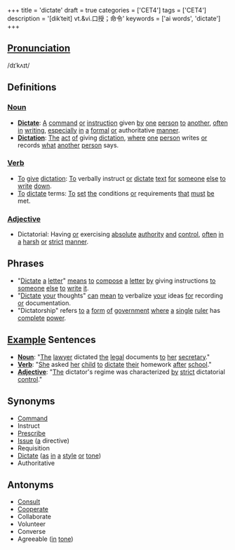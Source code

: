 +++
title = 'dictate'
draft = true
categories = ['CET4']
tags = ['CET4']
description = '[dikˈteit] vt.&vi.口授；命令'
keywords = ['ai words', 'dictate']
+++

## [Pronunciation](/post/pronunciation/)
/dɪˈkʌɪt/

## Definitions
### [Noun](/post/noun/)
- **[Dictate](/post/dictate/)**: [A](/post/a/) [command](/post/command/) [or](/post/or/) [instruction](/post/instruction/) given [by](/post/by/) [one](/post/one/) [person](/post/person/) [to](/post/to/) [another](/post/another/), [often](/post/often/) [in](/post/in/) [writing](/post/writing/), [especially](/post/especially/) [in](/post/in/) [a](/post/a/) [formal](/post/formal/) [or](/post/or/) authoritative [manner](/post/manner/).
- **[Dictation](/post/dictation/)**: [The](/post/the/) [act](/post/act/) [of](/post/of/) giving [dictation](/post/dictation/), [where](/post/where/) [one](/post/one/) [person](/post/person/) writes [or](/post/or/) records [what](/post/what/) [another](/post/another/) [person](/post/person/) says.

### [Verb](/post/verb/)
- [To](/post/to/) [give](/post/give/) [dictation](/post/dictation/): [To](/post/to/) verbally instruct [or](/post/or/) [dictate](/post/dictate/) [text](/post/text/) [for](/post/for/) [someone](/post/someone/) [else](/post/else/) [to](/post/to/) [write](/post/write/) [down](/post/down/).
- [To](/post/to/) [dictate](/post/dictate/) terms: [To](/post/to/) [set](/post/set/) [the](/post/the/) conditions [or](/post/or/) requirements [that](/post/that/) [must](/post/must/) [be](/post/be/) met.

### [Adjective](/post/adjective/)
- Dictatorial: Having [or](/post/or/) exercising [absolute](/post/absolute/) [authority](/post/authority/) [and](/post/and/) [control](/post/control/), [often](/post/often/) [in](/post/in/) [a](/post/a/) [harsh](/post/harsh/) [or](/post/or/) [strict](/post/strict/) [manner](/post/manner/).

## Phrases
- "[Dictate](/post/dictate/) [a](/post/a/) [letter](/post/letter/)" [means](/post/means/) [to](/post/to/) [compose](/post/compose/) [a](/post/a/) [letter](/post/letter/) [by](/post/by/) giving instructions [to](/post/to/) [someone](/post/someone/) [else](/post/else/) [to](/post/to/) [write](/post/write/) [it](/post/it/).
- "[Dictate](/post/dictate/) [your](/post/your/) thoughts" [can](/post/can/) [mean](/post/mean/) [to](/post/to/) verbalize [your](/post/your/) ideas [for](/post/for/) recording [or](/post/or/) documentation.
- "Dictatorship" refers [to](/post/to/) [a](/post/a/) [form](/post/form/) [of](/post/of/) [government](/post/government/) [where](/post/where/) [a](/post/a/) [single](/post/single/) [ruler](/post/ruler/) has [complete](/post/complete/) [power](/post/power/).

## [Example](/post/example/) Sentences
- **[Noun](/post/noun/)**: "[The](/post/the/) [lawyer](/post/lawyer/) dictated [the](/post/the/) [legal](/post/legal/) documents [to](/post/to/) [her](/post/her/) [secretary](/post/secretary/)."
- **[Verb](/post/verb/)**: "[She](/post/she/) asked [her](/post/her/) [child](/post/child/) [to](/post/to/) [dictate](/post/dictate/) [their](/post/their/) homework [after](/post/after/) [school](/post/school/)."
- **[Adjective](/post/adjective/)**: "[The](/post/the/) dictator's regime was characterized [by](/post/by/) [strict](/post/strict/) dictatorial [control](/post/control/)."

## Synonyms
- [Command](/post/command/)
- Instruct
- [Prescribe](/post/prescribe/)
- [Issue](/post/issue/) ([a](/post/a/) directive)
- Requisition
- [Dictate](/post/dictate/) ([as](/post/as/) [in](/post/in/) [a](/post/a/) [style](/post/style/) [or](/post/or/) [tone](/post/tone/))
- Authoritative

## Antonyms
- [Consult](/post/consult/)
- [Cooperate](/post/cooperate/)
- Collaborate
- Volunteer
- Converse
- Agreeable ([in](/post/in/) [tone](/post/tone/))
